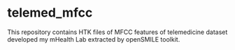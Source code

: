 # telemed_mfcc
This repository contains HTK files of MFCC features of telemedicine dataset developed my mHealth Lab extracted by openSMILE toolkit. 
